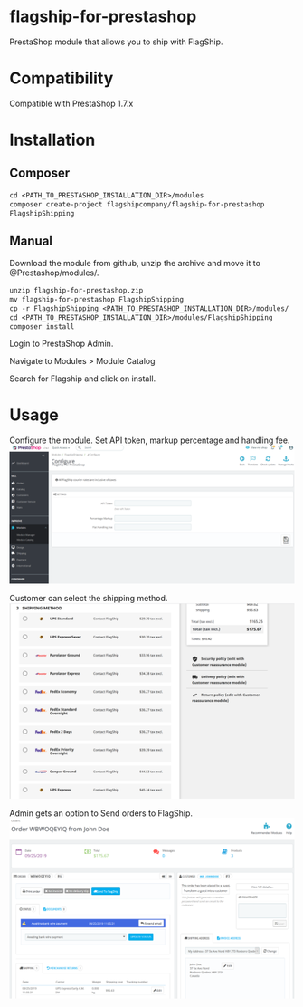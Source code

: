 # flagship-for-prestashop

PrestaShop module that allows you to ship with FlagShip.

# Compatibility

Compatible with PrestaShop 1.7.x

# Installation

## Composer

````
cd <PATH_TO_PRESTASHOP_INSTALLATION_DIR>/modules
composer create-project flagshipcompany/flagship-for-prestashop FlagshipShipping
````
## Manual
Download the module from github, unzip the archive and move it to @Prestashop/modules/.

````
unzip flagship-for-prestashop.zip
mv flagship-for-prestashop FlagshipShipping
cp -r FlagshipShipping <PATH_TO_PRESTASHOP_INSTALLATION_DIR>/modules/
cd <PATH_TO_PRESTASHOP_INSTALLATION_DIR>/modules/FlagshipShipping
composer install
````

Login to PrestaShop Admin.

Navigate to Modules > Module Catalog

Search for Flagship and click on install.

# Usage

Configure the module. Set API token, markup percentage and handling fee.
![Image of Configuration](https://github.com/flagshipcompany/flagship-for-prestashop/blob/master/views/screenshots/configuration.png)

Customer can select the shipping method.
![Image of Rates](https://github.com/flagshipcompany/flagship-for-prestashop/blob/master/views/screenshots/rates.png)

Admin gets an option to Send orders to FlagShip.
![Image of Order](https://github.com/flagshipcompany/flagship-for-prestashop/blob/master/views/screenshots/order.png)
